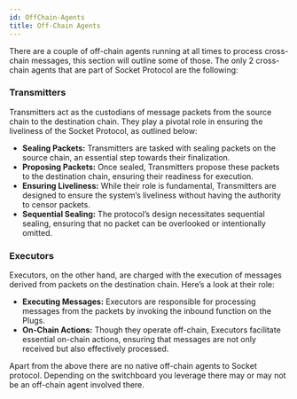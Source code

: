 ```yaml
---
id: OffChain-Agents
title: Off-Chain Agents
---
```


There are a couple of off-chain agents running at all times to process cross-chain messages, this section will outline some of those. The only 2 cross-chain agents that are part of Socket Protocol are the following:

### **Transmitters**

Transmitters act as the custodians of message packets from the source chain to the destination chain. They play a pivotal role in ensuring the liveliness of the Socket Protocol, as outlined below:

- **Sealing Packets:** Transmitters are tasked with sealing packets on the source chain, an essential step towards their finalization.
- **Proposing Packets:** Once sealed, Transmitters propose these packets to the destination chain, ensuring their readiness for execution.
- **Ensuring Liveliness:** While their role is fundamental, Transmitters are designed to ensure the system’s liveliness without having the authority to censor packets.
- **Sequential Sealing:** The protocol’s design necessitates sequential sealing, ensuring that no packet can be overlooked or intentionally omitted.

### **Executors**

Executors, on the other hand, are charged with the execution of messages derived from packets on the destination chain. Here’s a look at their role:

- **Executing Messages:** Executors are responsible for processing messages from the packets by invoking the inbound function on the Plugs.
- **On-Chain Actions:** Though they operate off-chain, Executors facilitate essential on-chain actions, ensuring that messages are not only received but also effectively processed.

Apart from the above there are no native off-chain agents to Socket protocol. Depending on the switchboard you leverage there may or may not be an off-chain agent involved there.
